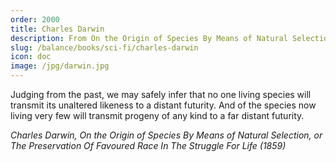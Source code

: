 ```yaml
---
order: 2000
title: Charles Darwin
description: From On the Origin of Species By Means of Natural Selection
slug: /balance/books/sci-fi/charles-darwin
icon: doc
image: /jpg/darwin.jpg
---
```


Judging from the past, we may safely infer that no one living species will transmit its unaltered likeness to a distant futurity. And of the species now living very few will transmit progeny of any kind to a far distant futurity.

_Charles Darwin, On the Origin of Species By Means of Natural Selection, or The Preservation Of Favoured Race In The Struggle For Life (1859)_
